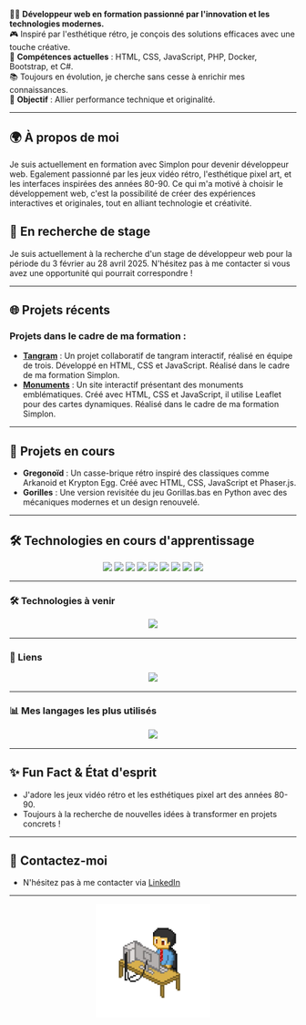 ﻿👨‍💻 **Développeur web en formation passionné par l'innovation et les technologies modernes.**  
🎮 Inspiré par l'esthétique rétro, je conçois des solutions efficaces avec une touche créative.  
🚀 **Compétences actuelles** : HTML, CSS, JavaScript, PHP, Docker, Bootstrap, et C#.  
📚 Toujours en évolution, je cherche sans cesse à enrichir mes connaissances.  
🌟 **Objectif** : Allier performance technique et originalité.

---

## 🌍 À propos de moi

Je suis actuellement en formation avec Simplon pour devenir développeur web. Egalement passionné par les jeux vidéo rétro, l'esthétique pixel art, et les interfaces inspirées des années 80-90. Ce qui m'a motivé à choisir le développement web, c'est la possibilité de créer des expériences interactives et originales, tout en alliant technologie et créativité. 

## 🚀 En recherche de stage
Je suis actuellement à la recherche d'un stage de développeur web pour la période du 3 février au 28 avril 2025. N'hésitez pas à me contacter si vous avez une opportunité qui pourrait correspondre !

---

## 🌐 Projets récents

### Projets dans le cadre de ma formation :
- [**Tangram**](https://lembont.github.io/Tangram-TC-PB-GD/) : Un projet collaboratif de tangram interactif, réalisé en équipe de trois. Développé en HTML, CSS et JavaScript. Réalisé dans le cadre de ma formation Simplon.  
- [**Monuments**](https://retrogreg.github.io/Monuments/) : Un site interactif présentant des monuments emblématiques. Créé avec HTML, CSS et JavaScript, il utilise Leaflet pour des cartes dynamiques. Réalisé dans le cadre de ma formation Simplon.

---

## 🚧 Projets en cours

- **Gregonoïd** : Un casse-brique rétro inspiré des classiques comme Arkanoid et Krypton Egg. Créé avec HTML, CSS, JavaScript et Phaser.js.  
- **Gorilles** : Une version revisitée du jeu Gorillas.bas en Python avec des mécaniques modernes et un design renouvelé.

---

## 🛠️ Technologies en cours d'apprentissage

<p align="center">
  <img src="https://img.shields.io/badge/HTML5-E34F26?style=for-the-badge&logo=html5&logoColor=white"/>
  <img src="https://img.shields.io/badge/CSS3-1572B6?style=for-the-badge&logo=css3&logoColor=white"/>
  <img src="https://img.shields.io/badge/JavaScript-F7DF1E?style=for-the-badge&logo=javascript&logoColor=black"/>
  <img src="https://img.shields.io/badge/PHP-777BB4?style=for-the-badge&logo=php&logoColor=white"/>
  <img src="https://img.shields.io/badge/Docker-2496ED?style=for-the-badge&logo=docker&logoColor=white"/>
  <img src="https://img.shields.io/badge/Bootstrap-7952B3?style=for-the-badge&logo=bootstrap&logoColor=white"/>
  <img src="https://img.shields.io/badge/C%23-239120?style=for-the-badge&logo=c-sharp&logoColor=white"/>
  <img src="https://img.shields.io/badge/MySQL-4479A1?style=for-the-badge&logo=mysql&logoColor=white"/>
  <img src="https://img.shields.io/badge/Python-3776AB?style=for-the-badge&logo=python&logoColor=white"/>
</p>

---

### 🛠️ Technologies à venir

<p align="center">
  <img src="https://img.shields.io/badge/Symfony-000000?style=for-the-badge&logo=symfony&logoColor=white"/>
</p>

---

### 🔗 Liens

<p align="center">
  <a href="https://www.linkedin.com/in/gr%C3%A9goire-dupont-801355328/">
    <img src="https://img.shields.io/badge/LinkedIn-0A66C2?style=for-the-badge&logo=linkedin&logoColor=white"/>
  </a>
</p>

---

### 📊 Mes langages les plus utilisés
<p align="center">
  <img src="https://github-readme-stats.vercel.app/api/top-langs/?username=RetroGreg&layout=compact&theme=radical"/>
</p>

---

## ✨ Fun Fact & État d'esprit
- J'adore les jeux vidéo rétro et les esthétiques pixel art des années 80-90.  
- Toujours à la recherche de nouvelles idées à transformer en projets concrets !

---

## 📧 Contactez-moi
- N'hésitez pas à me contacter via [LinkedIn](https://www.linkedin.com/in/gr%C3%A9goire-dupont-801355328/)

---
<p align="center">
  <img src="21-45-34-3_512.webp" alt="Greg Dev" width="200"/>
</p>


